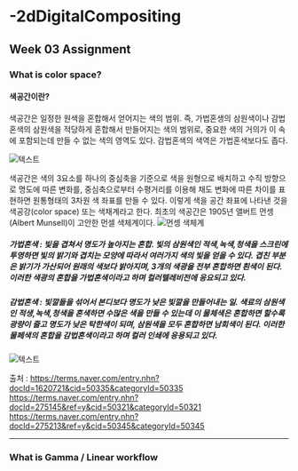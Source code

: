# -2dDigitalCompositing
Week 03 Assignment
-------------
### What is color space?
#### 색공간이란?
색공간은 일정한 원색을 혼합해서 얻어지는 색의 범위. 즉, 가법혼생의 삼원색이나 감법혼색의 삼원색을 적당하게 혼합해서 만들어지는 색의 범위로, 중요한 색의 거의가 이 속에 포함되는데 만들 수 없는 색의 영역도 있다. 감법혼색의 색역은 가법혼색보다도 좁다.

![텍스트](http://www.visualshower.com/wp-content/uploads/2013/03/0906161027.jpg)

색공간은 색의 3요소를 하나의 중심축을 기준으로 색을 원형으로 배치하고 수직 방향으로 명도에 따른 변화를, 중심축으로부터 수평거리를 이용해 채도 변화에 따른 차이를 표현하면 원통형태의 3차원 색 좌표를 만들 수 있다. 이렇게 색을 공간 좌표에 나타낸 것을 색공강(color space) 또는 색채계라고 한다. 최초의 색공간은 1905년 앨버트 먼셍(Albert Munsell)이 고안한 먼셀 색체계이다.
![먼셍 색체계](about:blank)
##### 가법혼색 : 빛을 겹쳐서 명도가 높아지는 혼합. 빛의 삼원색인 적색,녹색,청색을 스크린에 투영하면 빛의 밝기와 겹치는 모양에 따라서 여러가지 색의 빛을 얻을 수 있다. 겹친 부분은 밝기가 가산되어 원래의 색보다 밝아지며, 3개의 색광을 전부 혼합하면 흰색이 된다. 이러한 색광의 혼합을 가법혼색이라고 하며 컬러텔레비전에 응요되고 있다.
##### 감법혼색 : 빛깔들을 섞어서 본디보다 명도가 낮은 빛깔을 만들어내는 일. 색료의 삼원색인 적생,녹색,청색을 혼색하면 수많은 색을 만들 수 있는데 이 물체색은 혼합하면 할수록 광량이 줄고 명도가 낮은 탁한색이 되며, 삼원색을 모두 혼합하면 남회색이 된다. 이러한 물페색의 혼합을 감법혼색이라고 하며 컬러 인쇄에 응용되고 있다.

![텍스트](http://tech.kobeta.com/wp-content/uploads/2018/02/%EC%8A%AC%EB%9D%BC%EC%9D%B4%EB%93%9C3.jpg)

출처 : https://terms.naver.com/entry.nhn?docId=1620721&cid=50335&categoryId=50335
https://terms.naver.com/entry.nhn?docId=275145&ref=y&cid=50321&categoryId=50321
https://terms.naver.com/entry.nhn?docId=275213&ref=y&cid=50345&categoryId=50345

---------------------------------------

### What is Gamma / Linear workflow


